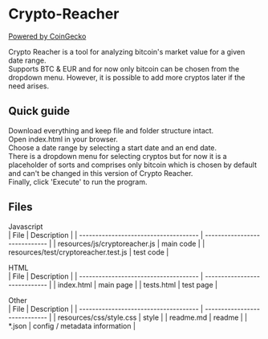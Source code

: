 # Crypto-Reacher 
[Powered by CoinGecko](https://www.coingecko.com/en/api)<br />

Crypto Reacher is a tool for analyzing bitcoin's market value for 
a given date range.<br />
Supports BTC & EUR and for now only bitcoin can be chosen from 
the dropdown menu. However, it is possible to add more cryptos later
if the need arises.<br />

## Quick guide
Download everything and keep file and folder structure intact.<br />
Open index.html in your browser.<br />
Choose a date range by selecting a start date and an end date.<br />
There is a dropdown menu for selecting cryptos but for now it is a placeholder 
of sorts and comprises only bitcoin which is chosen by default and can't be 
changed in this version of Crypto Reacher.<br />
Finally, click 'Execute' to run the program.<br />

## Files
Javascript<br />
| File                                  | Description                   |
| ------------------------------------- | ----------------------------- |
| resources/js/cryptoreacher.js         | main code                     |
| resources/test/cryptoreacher.test.js  | test code                     |

HTML<br />
| File                                  | Description                   |
| ------------------------------------- | ----------------------------- |
| index.html                            | main page                     |
| tests.html                            | test page                     |

Other<br />
| File                                  | Description                   |
| ------------------------------------- | ----------------------------- |
| resources/css/style.css               | style                         |
| readme.md                             | readme                        |
| \*.json                               | config / metadata information |
